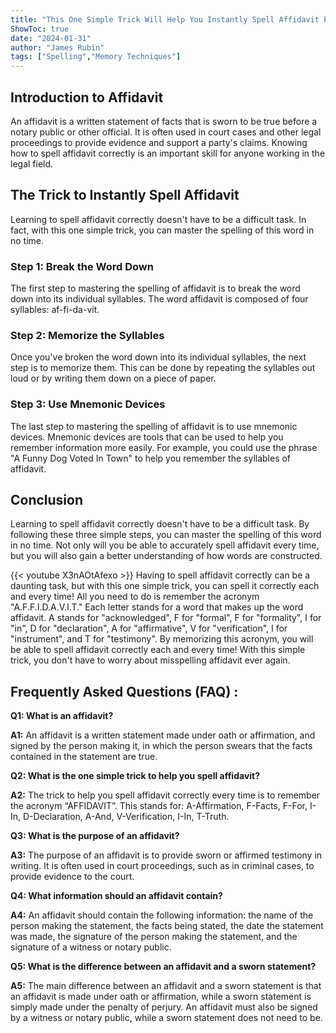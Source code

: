 ```yaml
---
title: "This One Simple Trick Will Help You Instantly Spell Affidavit Every Time!"
ShowToc: true 
date: "2024-01-31"
author: "James Rubin" 
tags: ["Spelling","Memory Techniques"]
---
```

## Introduction to Affidavit

An affidavit is a written statement of facts that is sworn to be true before a notary public or other official. It is often used in court cases and other legal proceedings to provide evidence and support a party's claims. Knowing how to spell affidavit correctly is an important skill for anyone working in the legal field.

## The Trick to Instantly Spell Affidavit

Learning to spell affidavit correctly doesn't have to be a difficult task. In fact, with this one simple trick, you can master the spelling of this word in no time.

### Step 1: Break the Word Down

The first step to mastering the spelling of affidavit is to break the word down into its individual syllables. The word affidavit is composed of four syllables: af-fi-da-vit.

### Step 2: Memorize the Syllables

Once you've broken the word down into its individual syllables, the next step is to memorize them. This can be done by repeating the syllables out loud or by writing them down on a piece of paper.

### Step 3: Use Mnemonic Devices

The last step to mastering the spelling of affidavit is to use mnemonic devices. Mnemonic devices are tools that can be used to help you remember information more easily. For example, you could use the phrase "A Funny Dog Voted In Town" to help you remember the syllables of affidavit.

## Conclusion

Learning to spell affidavit correctly doesn't have to be a difficult task. By following these three simple steps, you can master the spelling of this word in no time. Not only will you be able to accurately spell affidavit every time, but you will also gain a better understanding of how words are constructed.

{{< youtube X3nAOtAfexo >}} 
Having to spell affidavit correctly can be a daunting task, but with this one simple trick, you can spell it correctly each and every time! All you need to do is remember the acronym "A.F.F.I.D.A.V.I.T." Each letter stands for a word that makes up the word affidavit. A stands for "acknowledged", F for "formal", F for "formality", I for "in", D for "declaration", A for "affirmative", V for "verification", I for "instrument", and T for "testimony". By memorizing this acronym, you will be able to spell affidavit correctly each and every time! With this simple trick, you don't have to worry about misspelling affidavit ever again.

## Frequently Asked Questions (FAQ) :
**Q1: What is an affidavit?**

**A1:** An affidavit is a written statement made under oath or affirmation, and signed by the person making it, in which the person swears that the facts contained in the statement are true. 

**Q2: What is the one simple trick to help you spell affidavit?**

**A2:** The trick to help you spell affidavit correctly every time is to remember the acronym “AFFIDAVIT”. This stands for: A-Affirmation, F-Facts, F-For, I-In, D-Declaration, A-And, V-Verification, I-In, T-Truth. 

**Q3: What is the purpose of an affidavit?**

**A3:** The purpose of an affidavit is to provide sworn or affirmed testimony in writing. It is often used in court proceedings, such as in criminal cases, to provide evidence to the court. 

**Q4: What information should an affidavit contain?**

**A4:** An affidavit should contain the following information: the name of the person making the statement, the facts being stated, the date the statement was made, the signature of the person making the statement, and the signature of a witness or notary public. 

**Q5: What is the difference between an affidavit and a sworn statement?**

**A5:** The main difference between an affidavit and a sworn statement is that an affidavit is made under oath or affirmation, while a sworn statement is simply made under the penalty of perjury. An affidavit must also be signed by a witness or notary public, while a sworn statement does not need to be.





